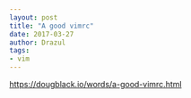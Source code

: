 ```yaml
---
layout: post
title: "A good vimrc"
date: 2017-03-27
author: Drazul
tags:
- vim
---
```


https://dougblack.io/words/a-good-vimrc.html
